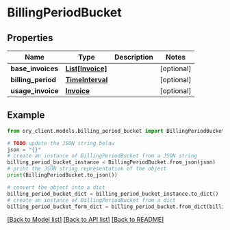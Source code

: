 # BillingPeriodBucket


## Properties

Name | Type | Description | Notes
------------ | ------------- | ------------- | -------------
**base_invoices** | [**List[Invoice]**](Invoice.md) |  | [optional] 
**billing_period** | [**TimeInterval**](TimeInterval.md) |  | [optional] 
**usage_invoice** | [**Invoice**](Invoice.md) |  | [optional] 

## Example

```python
from ory_client.models.billing_period_bucket import BillingPeriodBucket

# TODO update the JSON string below
json = "{}"
# create an instance of BillingPeriodBucket from a JSON string
billing_period_bucket_instance = BillingPeriodBucket.from_json(json)
# print the JSON string representation of the object
print(BillingPeriodBucket.to_json())

# convert the object into a dict
billing_period_bucket_dict = billing_period_bucket_instance.to_dict()
# create an instance of BillingPeriodBucket from a dict
billing_period_bucket_form_dict = billing_period_bucket.from_dict(billing_period_bucket_dict)
```
[[Back to Model list]](../README.md#documentation-for-models) [[Back to API list]](../README.md#documentation-for-api-endpoints) [[Back to README]](../README.md)


